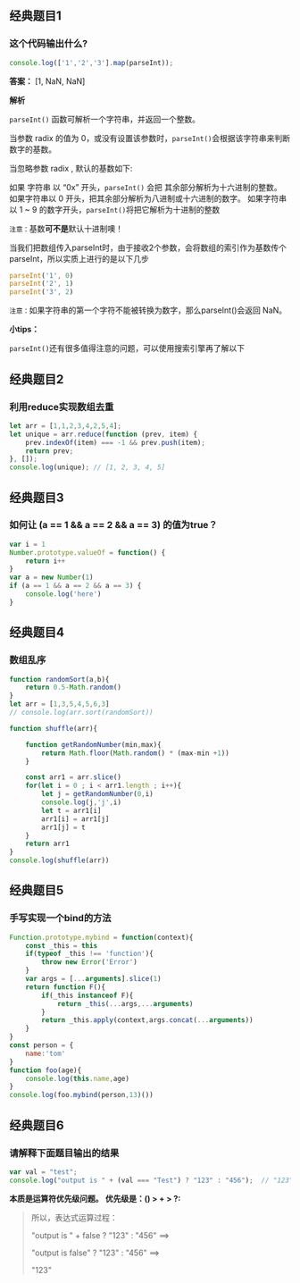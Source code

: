 ## 经典题目1

### 这个代码输出什么?

```javascript
console.log(['1','2','3'].map(parseInt));
```

**答案：** [1, NaN, NaN]

**解析**

`parseInt()` 函数可解析一个字符串，并返回一个整数。

当参数 radix 的值为 0，或没有设置该参数时，`parseInt()`会根据该字符串来判断数字的基数。

当忽略参数 radix , 默认的基数如下:

如果 字符串 以 “0x” 开头，`parseInt()` 会把 其余部分解析为十六进制的整数。
如果字符串以 0 开头，把其余部分解析为八进制或十六进制的数字。
如果字符串以 1 ~ 9 的数字开头，`parseInt()`将把它解析为十进制的整数

`注意：`基数**可不是**默认十进制噢！

当我们把数组传入parseInt时，由于接收2个参数，会将数组的索引作为基数传个parseInt，所以实质上进行的是以下几步

```javascript
parseInt('1', 0)
parseInt('2', 1)
parseInt('3', 2)
```
`注意：`如果字符串的第一个字符不能被转换为数字，那么parseInt()会返回 NaN。

**小tips：**

`parseInt()`还有很多值得注意的问题，可以使用搜索引擎再了解以下


## 经典题目2

### 利用reduce实现数组去重

```javascript
let arr = [1,1,2,3,4,2,5,4];
let unique = arr.reduce(function (prev, item) {
    prev.indexOf(item) === -1 && prev.push(item);
    return prev;
}, []);
console.log(unique); // [1, 2, 3, 4, 5]
```

## 经典题目3

### 如何让 (a == 1 && a == 2 && a == 3) 的值为true？

```javascript
var i = 1
Number.prototype.valueOf = function() {
    return i++
}
var a = new Number(1)
if (a == 1 && a == 2 && a == 3) {
    console.log('here')
}
```

## 经典题目4

### 数组乱序


```javascript
function randomSort(a,b){
    return 0.5-Math.random()
}
let arr = [1,3,5,4,5,6,3]
// console.log(arr.sort(randomSort))

function shuffle(arr){

    function getRandomNumber(min,max){
        return Math.floor(Math.random() * (max-min +1))
    }

    const arr1 = arr.slice()  
    for(let i = 0 ; i < arr1.length ; i++){
        let j = getRandomNumber(0,i)
        console.log(j,'j',i)
        let t = arr1[i]
        arr1[i] = arr1[j]
        arr1[j] = t
    }
    return arr1
}
console.log(shuffle(arr))
```

## 经典题目5

### 手写实现一个bind的方法


```javascript
Function.prototype.mybind = function(context){
    const _this = this
    if(typeof _this !== 'function'){
        throw new Error('Error')
    }
    var args = [...arguments].slice(1)
    return function F(){
        if(_this instanceof F){
            return _this(...args,...arguments)
        }
        return _this.apply(context,args.concat(...arguments))
    }
}
const person = {
    name:'tom'
}
function foo(age){
    console.log(this.name,age)
}
console.log(foo.mybind(person,13)())
```

## 经典题目6

### 请解释下面题目输出的结果

```javascript
var val = "test";
console.log("output is " + (val === "Test") ? "123" : "456");  // "123"
```
**本质是运算符优先级问题。**
**优先级是：() > + > ?:**

> 所以，表达式运算过程：
> 
> "output is " + false ? "123" : "456" ==>
> 
> "output is false" ? "123" : "456" ==>
> 
> "123"
